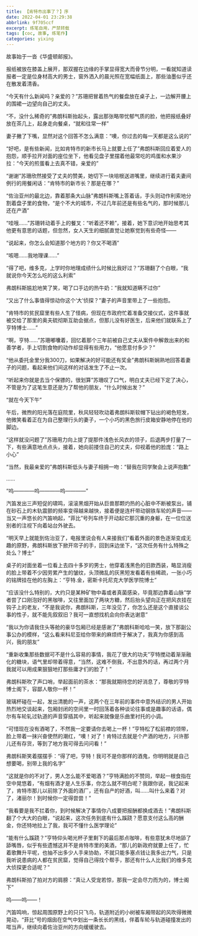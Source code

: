 ```yaml
---
title: 【肯特市出事了？】序
date: 2022-04-01 23:29:38
abbrlink: 9f705ccf
excerpt: 练笔自用，严禁转载
tags: [coc, 故事, 练笔作] 
categories: yixing
---
```


故事始于一沓《华盛顿邮报》。

报纸被放在膝盖上展开，那双握在边缘的手掌显得宽大而骨节分明，一看就知道读报者一定是位身材高大的男士，窗外洒入的晨光照在宽幅纸面上，那些油墨似乎还在散发着清香。

“今天有什么新闻吗？亲爱的？”苏珊把冒着热气的餐盘放在桌子上，一边解开腰上的围裙一边望向自己的丈夫。

“不，没什么稀奇的”弗朗科斯抬起头，露出那张略带忧郁气质的脸，他把报纸叠好放在茶几上，起身走向餐桌，“就和往常一样”

妻子撇了下嘴，显然对这个回答不怎么满意：“噢，你过去的每一天都是这么说的”

“好吧，是有些新闻，比如肯特市的新市长马上就要上任了”弗朗科斯回应着爱人的抱怨，顺手拉开对面的座位坐下，他看见盘子里摆着他最常吃的鸡蛋和水果沙拉：“今天的煎蛋看上去真不错，亲爱的”

“谢谢”苏珊欣然接受了丈夫的赞美，她切下一块培根送进嘴里，继续进行着夫妻间例行的用餐闲话：“肯特市的新市长？那是在哪？”

“佐治亚州的最北边，靠着那条大山脉”弗朗科斯嘴上答着话，手头则动作利索地分割着盘子里的食物，“是个不大的城市，不过几年前还是有些名气的，那时候那儿还在产酒”

“哇哦……”苏珊转动着手上的餐叉：“听着还不赖”，接着，她下意识地开始思考其他更有意思的话题，但忽然，女人天生的细腻直觉让她察觉到有些奇怪——

“说起来，你怎么会知道那个地方的？你又不喝酒”

“咳嗯……我地理课……”

“得了吧，维多克，上学时你地理成绩什么时候比我好过？”苏珊翻了个白眼，“我就说你今天怎么吃的这么利索”

弗朗科斯尴尬地笑了笑，喝了口手边的热牛奶：“我就知道瞒不过你”

“又出了什么事值得惊动你这个‘大’侦探？”妻子的声音里带上了一些抱怨。

“肯特市的贫民窟里有些人生了怪病，但现在市政府忙着准备交接仪式，这件事就被交给了那里的奥夫硫彻斯互助会据点，但那儿没有好医生，后来他们就联系上了亨特博士……”

“啊，亨特……”苏珊嘟囔着，回忆着那个三年前被自己丈夫从案件中解救出来的和善学者，手上切割食物的动作却显得有些用力，“他愿意付多少？”

“他从委托金里分我300刀，如果解决的好可能还有奖金”弗朗科斯娴熟地回答着妻子的问题，看起来他们间这样的对话发生了不止一次。

“听起来你就是去当个保镖的，很划算”苏珊叹了口气，明白丈夫已经下定了决心，不管是为了这笔生意还是为了帮他的朋友，“什么时候出发？”

“就在今天下午”

午后，微煦的阳光落在庭院里，秋风轻轻吹动着弗朗科斯软帽下钻出的褐色短发，他微笑看着正在为自己整理行头的妻子，一个小巧的黑色旅行皮箱安静地停在他的脚边。

“这样就没问题了”苏珊用力向上提了提那件浅色长风衣的领子，后退两步打量了一下，有些满意地点点头，接着，她向前搂住自己的丈夫，仰视着他的脸庞：“路上小心”

“当然，我最亲爱的”弗朗科斯低头与妻子相拥一吻：“替我在同学聚会上说声抱歉”

......

“呜————呜————呜————”

汽笛发出三声短促的啸鸣，滚滚黑烟开始从巨兽那颗灼热的心脏中不断被泵出，铺在砂石上的木轨震颤的频率变得越来越快，接着便是连杆带动钢铁车轮的声音——当又一声悠长的汽笛响起，“菲比”号列车终于开动起它那沉重的身躯，在一位位送别者的注视下向着站台外驶去。

“明天早上就能到佐治亚了，电报里说会有人来接我们”看着外面的景色逐渐变成无趣的原野，弗朗科斯放下掀开帘子的手，回到床边坐下，“这次任务有什么特殊之处么？博士”

桌子的对面坐着一位看上去四十多岁的男士，他穿着浅黑色的旧款西装，略显消瘦的脸上带着不少因劳累产生的皱纹，头顶微乱的灰黑短发看着有些稀疏，一张小巧的铭牌挂在他的左胸上：“亨特.金，密斯卡托尼克大学医学院博士”

“应该没什么特别的，大约只是某种矿物中毒或者真菌感染，毕竟那边靠着山脉”学者尝了口刚泡好的黑咖啡，又往里面加了两块方糖，然后抬头望向正在把风衣挂在钩子上的老友，“不是我说你，弗朗科斯，三年没见了，你怎么还是这个直接谈公事的性子，就不能先叙叙旧？我可一直想找机会向你表达谢意”

“我以为你请我住头等舱的豪华包厢已经是感谢了”弗朗科斯哈哈一笑，放下那副公事公办的模样，“这么看来科尼亚给你带来的麻烦终于解决了，我真为你感到高兴，我的朋友”

“重新收集那些数据可不是什么容易的事情，我花了很大的功夫”亨特搅动着渐渐融化的糖块，语气里却带着得意，“当然，这难不倒我，不出意外的话，再过两个月我就可以用成果狠狠地打那些庸才们的脸了！”

弗朗科斯吹了声口哨，举起面前的茶水：“那我就期待您的好消息了，尊敬的亨特博士阁下，容鄙人敬你一杯！”

玻璃杯碰在一起，发出清脆的一声，这两个在三年前的事件中意外结识的男人开始热烈地交谈起来，包厢封闭的空间里一时回荡着各种谈论往事或是趣事的话语，偶尔有车轮轧过轨道的声音穿插其中，听起来就像是乐曲里衬托的小调。

“可惜现在没有酒喝了，不然我一定要请你去喝上一杯！”亨特松了松前襟的领带，脸上带着一抹兴奋使然的潮红，“噢！对了！肯特过去就是个产酒的地方，兴许那儿还有存货，等到了地方我可得去问问看！”

弗朗科斯笑着摆摆手：“得了吧，亨特！我可不是你那样的酒鬼，你明明就是自己想要喝，别带上我的名字”

“这就是你的不对了，男人怎么能不爱喝酒？”亨特满脸的不赞同，举起一根食指在空中晃悠着，“有烟有酒才是人生乐事，你怎么就不明白呢？我跟你说，我记起来了，肯特市那儿以前除了外面的酒厂，还有自产的好酒，叫......叫什么来着？对了，渚丽尔！到时候你一定得尝尝！”

“我看要是我不拦着你，到时候解决了事情你八成要把报酬都换成酒去！”弗朗科斯翻了个大大的白眼，“说起来，这次任务到底有什么蹊跷？愿意支付这么高的酬金，你还特地拉上了我，我可不懂什么医学理论”

“能有什么蹊跷？”亨特仰头喝光杯子里剩下的最后那点咖啡，有些意犹未尽地舔了舔嘴唇，似乎有些遗憾这并不是肯特市里的美酒，“那儿的新政府就要上任了，忙着歌舞升平呢，也抽不出多少人手来协助，不就只能多塞点钱让我多出力气，只是我听说患病的人都在贫民窟，觉得自己得找个帮手，那还有什么人比我们的维多克大侦探更合适呢？”

弗朗科斯拍了拍对方的肩膀：“真让人受宠若惊，那我一定会尽力而为的，博士阁下”

呜——呜——！

汽笛鸣响，惊起周围原野上的只只飞鸟，轨道附近的小树被车厢带起的风吹得微微晃动，“菲比”号的烟囱在空气中划出一条长长的黑线，伴着车轮与轨道碰撞发出的哐当声，继续向着佐治亚州的方向缓缓驶去。

